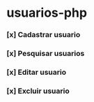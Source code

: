# usuarios-php

### [x] Cadastrar usuario 
### [x] Pesquisar usuarios 
### [x] Editar usuario 
### [x] Excluir usuario 
